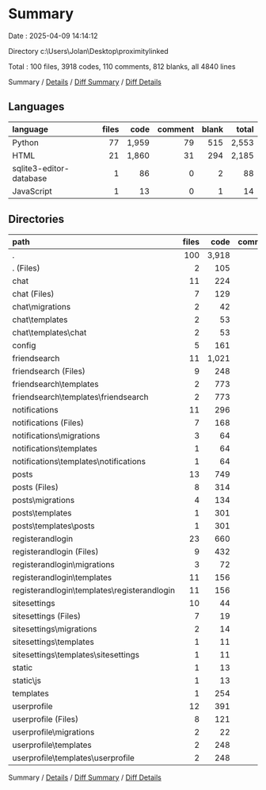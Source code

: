 # Summary

Date : 2025-04-09 14:14:12

Directory c:\\Users\\Jolan\\Desktop\\proximitylinked

Total : 100 files,  3918 codes, 110 comments, 812 blanks, all 4840 lines

Summary / [Details](details.md) / [Diff Summary](diff.md) / [Diff Details](diff-details.md)

## Languages
| language | files | code | comment | blank | total |
| :--- | ---: | ---: | ---: | ---: | ---: |
| Python | 77 | 1,959 | 79 | 515 | 2,553 |
| HTML | 21 | 1,860 | 31 | 294 | 2,185 |
| sqlite3-editor-database | 1 | 86 | 0 | 2 | 88 |
| JavaScript | 1 | 13 | 0 | 1 | 14 |

## Directories
| path | files | code | comment | blank | total |
| :--- | ---: | ---: | ---: | ---: | ---: |
| . | 100 | 3,918 | 110 | 812 | 4,840 |
| . (Files) | 2 | 105 | 1 | 9 | 115 |
| chat | 11 | 224 | 6 | 65 | 295 |
| chat (Files) | 7 | 129 | 5 | 42 | 176 |
| chat\\migrations | 2 | 42 | 1 | 8 | 51 |
| chat\\templates | 2 | 53 | 0 | 15 | 68 |
| chat\\templates\\chat | 2 | 53 | 0 | 15 | 68 |
| config | 5 | 161 | 17 | 74 | 252 |
| friendsearch | 11 | 1,021 | 38 | 186 | 1,245 |
| friendsearch (Files) | 9 | 248 | 21 | 74 | 343 |
| friendsearch\\templates | 2 | 773 | 17 | 112 | 902 |
| friendsearch\\templates\\friendsearch | 2 | 773 | 17 | 112 | 902 |
| notifications | 11 | 296 | 10 | 62 | 368 |
| notifications (Files) | 7 | 168 | 8 | 44 | 220 |
| notifications\\migrations | 3 | 64 | 2 | 14 | 80 |
| notifications\\templates | 1 | 64 | 0 | 4 | 68 |
| notifications\\templates\\notifications | 1 | 64 | 0 | 4 | 68 |
| posts | 13 | 749 | 17 | 103 | 869 |
| posts (Files) | 8 | 314 | 2 | 63 | 379 |
| posts\\migrations | 4 | 134 | 3 | 20 | 157 |
| posts\\templates | 1 | 301 | 12 | 20 | 333 |
| posts\\templates\\posts | 1 | 301 | 12 | 20 | 333 |
| registerandlogin | 23 | 660 | 9 | 152 | 821 |
| registerandlogin (Files) | 9 | 432 | 7 | 91 | 530 |
| registerandlogin\\migrations | 3 | 72 | 2 | 14 | 88 |
| registerandlogin\\templates | 11 | 156 | 0 | 47 | 203 |
| registerandlogin\\templates\\registerandlogin | 11 | 156 | 0 | 47 | 203 |
| sitesettings | 10 | 44 | 5 | 26 | 75 |
| sitesettings (Files) | 7 | 19 | 3 | 13 | 35 |
| sitesettings\\migrations | 2 | 14 | 1 | 8 | 23 |
| sitesettings\\templates | 1 | 11 | 1 | 5 | 17 |
| sitesettings\\templates\\sitesettings | 1 | 11 | 1 | 5 | 17 |
| static | 1 | 13 | 0 | 1 | 14 |
| static\\js | 1 | 13 | 0 | 1 | 14 |
| templates | 1 | 254 | 1 | 28 | 283 |
| userprofile | 12 | 391 | 6 | 106 | 503 |
| userprofile (Files) | 8 | 121 | 5 | 35 | 161 |
| userprofile\\migrations | 2 | 22 | 1 | 8 | 31 |
| userprofile\\templates | 2 | 248 | 0 | 63 | 311 |
| userprofile\\templates\\userprofile | 2 | 248 | 0 | 63 | 311 |

Summary / [Details](details.md) / [Diff Summary](diff.md) / [Diff Details](diff-details.md)